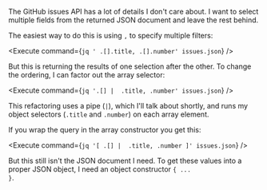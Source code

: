 <script>
import Alert from "$components/Alert.svelte";
import Execute from "$components/Execute.svelte";
</script>

The GitHub issues API has a lot of details I don't care about. I want to select multiple fields from the returned JSON document and leave the rest behind.

The easiest way to do this is using `,` to specify multiple filters:

<Execute command={`jq ' .[].title, .[].number' issues.json`} />

But this is returning the results of one selection after the other. To change the ordering, I can factor out the array selector:

<Execute command={`jq '.[] |  .title, .number' issues.json`} />

This refactoring uses a pipe (`|`), which I'll talk about shortly, and runs my object selectors (`.title` and `.number`) on each array element.

If you wrap the query in the array constructor you get this:

<Execute command={`jq '[ .[] |  .title, .number ]' issues.json`} />

But this still isn't the JSON document I need. To get these values into a proper JSON object, I need an object constructor <code>&#123; ... &#125;</code>.
